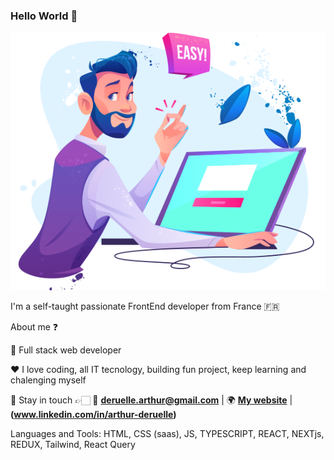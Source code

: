 ### Hello World 👋

![relax, take it easy](https://github.com/asmatar/asmatar/blob/main/work-01-0a.png?raw=true)


I'm a self-taught passionate FrontEnd developer from France 🇫🇷

About me ❓

💼 Full stack web developer

❤️ I love coding, all IT tecnology, building fun project, keep learning and chalenging myself

💬 Stay in touch  👉🏻  📮 **deruelle.arthur@gmail.com** | 🌍 **[My website](https://arthur-deruelle.netlify.app/)** | **(www.linkedin.com/in/arthur-deruelle)**

Languages and Tools: HTML, CSS (saas), JS, TYPESCRIPT, REACT, NEXTjs, REDUX, Tailwind, React Query


<!--
**asmatar/asmatar** is a ✨ _special_ ✨ repository because its `README.md` (this file) appears on your GitHub profile.

Here are some ideas to get you started:

- 🔭 I’m currently working on ...
- 🌱 I’m currently learning ...
- 👯 I’m looking to collaborate on ...
- 🤔 I’m looking for help with ...
- 💬 Ask me about ...
- 📫 How to reach me: ...
- 😄 Pronouns: ...
- ⚡ Fun fact: ...
-->
